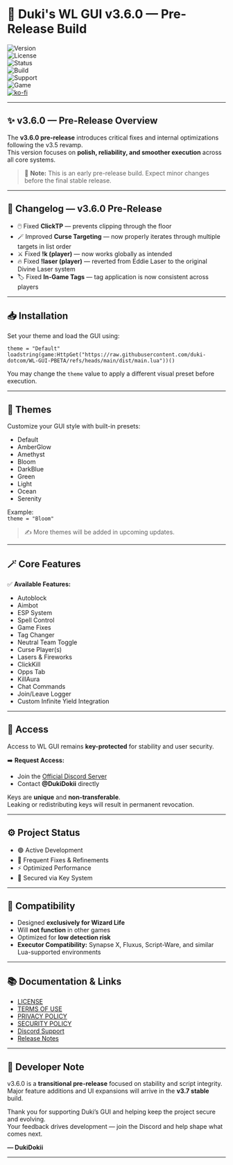 # 🚀 Duki's WL GUI v3.6.0 — **Pre-Release Build**

![Version](https://img.shields.io/badge/version-3.6.0--pre--release-blueviolet)  
![License](https://img.shields.io/badge/license-Custom-lightgrey)  
![Status](https://img.shields.io/badge/status-Active%20Development-success)  
![Build](https://img.shields.io/badge/build-Pre--Release-orange)  
![Support](https://img.shields.io/badge/support-Discord-blue)  
![Game](https://img.shields.io/badge/game-Wizard%20Life-ff69b4)  
[![ko-fi](https://ko-fi.com/img/githubbutton_sm.svg)](https://ko-fi.com/V7V51MZFGO)

---

## ✨ v3.6.0 — Pre-Release Overview

The **v3.6.0 pre-release** introduces critical fixes and internal optimizations following the v3.5 revamp.  
This version focuses on **polish, reliability, and smoother execution** across all core systems.

> 🧪 **Note:** This is an early pre-release build. Expect minor changes before the final stable release.

---

## 🧾 Changelog — v3.6.0 Pre-Release

- 🖱️ Fixed **ClickTP** — prevents clipping through the floor  
- 🪄 Improved **Curse Targeting** — now properly iterates through multiple targets in list order  
- ⚔️ Fixed **!k (player)** — now works globally as intended  
- 🔥 Fixed **!laser (player)** — reverted from Eddie Laser to the original Divine Laser system  
- 🏷️ Fixed **In-Game Tags** — tag application is now consistent across players  

---

## 📥 Installation

Set your theme and load the GUI using:

```
theme = "Default"  
loadstring(game:HttpGet("https://raw.githubusercontent.com/duki-dotcom/WL-GUI-PBETA/refs/heads/main/dist/main.lua"))()
```

You may change the `theme` value to apply a different visual preset before execution.

---

## 🎨 Themes

Customize your GUI style with built-in presets:

- Default  
- AmberGlow  
- Amethyst  
- Bloom  
- DarkBlue  
- Green  
- Light  
- Ocean  
- Serenity  

Example:  
`theme = "Bloom"`

> ✍️ More themes will be added in upcoming updates.

---

## 🪄 Core Features

✅ **Available Features:**  
- Autoblock  
- Aimbot  
- ESP System  
- Spell Control  
- Game Fixes  
- Tag Changer  
- Neutral Team Toggle  
- Curse Player(s)  
- Lasers & Fireworks  
- ClickKill  
- Opps Tab  
- KillAura  
- Chat Commands  
- Join/Leave Logger  
- Custom Infinite Yield Integration  

---

## 🔑 Access

Access to WL GUI remains **key-protected** for stability and user security.

➡️ **Request Access:**  
- Join the [Official Discord Server](https://discord.gg/aywReXD59Z)  
- Contact **@DukiDokii** directly  

Keys are **unique** and **non-transferable**.  
Leaking or redistributing keys will result in permanent revocation.

---

## ⚙️ Project Status

- 🟢 Active Development  
- 🔄 Frequent Fixes & Refinements  
- ⚡ Optimized Performance  
- 🔐 Secured via Key System  

---

## 🧩 Compatibility

- Designed **exclusively for Wizard Life**  
- Will **not function** in other games  
- Optimized for **low detection risk**  
- **Executor Compatibility:** Synapse X, Fluxus, Script-Ware, and similar Lua-supported environments  

---

## 📚 Documentation & Links

- [LICENSE](./LICENSE.md)  
- [TERMS OF USE](./TERMS_OF_USE.md)  
- [PRIVACY POLICY](./PRIVACY_POLICY.md)  
- [SECURITY POLICY](./SECURITY.md)  
- [Discord Support](https://discord.gg/aywReXD59Z)  
- [Release Notes](https://github.com/duki-dotcom/WL-GUI-PBETA/releases)

---

## 💬 Developer Note

v3.6.0 is a **transitional pre-release** focused on stability and script integrity.  
Major feature additions and UI expansions will arrive in the **v3.7 stable** build.

Thank you for supporting Duki’s GUI and helping keep the project secure and evolving.  
Your feedback drives development — join the Discord and help shape what comes next.

**— DukiDokii**

---
